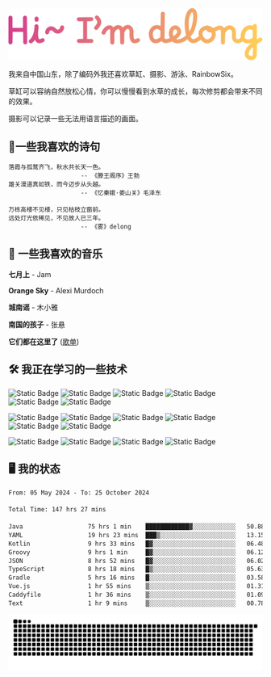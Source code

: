 ![hi](hi.svg)

我来自中国山东，除了编码外我还喜欢草缸、摄影、游泳、RainbowSix。

草缸可以容纳自然放松心情，你可以慢慢看到水草的成长，每次修剪都会带来不同的效果。

摄影可以记录一些无法用语言描述的画面。

## 📖一些我喜欢的诗句

```text
落霞与孤鹜齐飞，秋水共长天一色。
					-- 《滕王阁序》王勃
雄关漫道真如铁，而今迈步从头越。
					-- 《忆秦娥·娄山关》毛泽东
					
万栋高楼不见楼，只见枯枝立窗前。
远处灯光依稀见，不见故人已三年。
					-- 《雾》delong
```

## 🎵 一些我喜欢的音乐

**七月上** - Jam

**Orange Sky** - Alexi Murdoch

**城南谣** - 木小雅

**南国的孩子** - 张悬

**它们都在这里了**
([歌单](https://y.music.163.com/m/playlist?app_version=8.9.90&id=2086393068&userid=1360983921&dlt=0846&creatorId=1360983921))

## 🛠️ 我正在学习的一些技术

![Static Badge](https://img.shields.io/badge/spring-black?logo=spring)
![Static Badge](https://img.shields.io/badge/springboot-black?logo=springboot)
![Static Badge](https://img.shields.io/badge/gradle-black?logo=gradle)
![Static Badge](https://img.shields.io/badge/maven-black?logo=apachemaven)
![Static Badge](https://img.shields.io/badge/linux-black?logo=linux)
![Static Badge](https://img.shields.io/badge/mysql-black?logo=mysql)

![Static Badge](https://img.shields.io/badge/docker-black?logo=docker)
![Static Badge](https://img.shields.io/badge/redis-black?logo=redis)
![Static Badge](https://img.shields.io/badge/git-black?logo=git)
![Static Badge](https://img.shields.io/badge/github-black?logo=github)
![Static Badge](https://img.shields.io/badge/vue-black?logo=vuedotjs)
![Static Badge](https://img.shields.io/badge/typescript-black?logo=typescript)

![Static Badge](https://img.shields.io/badge/npm-black?logo=npm)
![Static Badge](https://img.shields.io/badge/pnpm-black?logo=pnpm)
![Static Badge](https://img.shields.io/badge/vite-black?logo=vite)
![Static Badge](https://img.shields.io/badge/antdesign-black?logo=antdesign)

## 🖥️ 我的状态

<!--START_SECTION:waka-->

```txt
From: 05 May 2024 - To: 25 October 2024

Total Time: 147 hrs 27 mins

Java                  75 hrs 1 min    ████████████▓░░░░░░░░░░░░   50.88 %
YAML                  19 hrs 23 mins  ███▒░░░░░░░░░░░░░░░░░░░░░   13.15 %
Kotlin                9 hrs 33 mins   █▓░░░░░░░░░░░░░░░░░░░░░░░   06.48 %
Groovy                9 hrs 1 min     █▓░░░░░░░░░░░░░░░░░░░░░░░   06.12 %
JSON                  8 hrs 52 mins   █▓░░░░░░░░░░░░░░░░░░░░░░░   06.02 %
TypeScript            8 hrs 18 mins   █▒░░░░░░░░░░░░░░░░░░░░░░░   05.63 %
Gradle                5 hrs 16 mins   █░░░░░░░░░░░░░░░░░░░░░░░░   03.58 %
Vue.js                1 hr 55 mins    ▒░░░░░░░░░░░░░░░░░░░░░░░░   01.31 %
Caddyfile             1 hr 36 mins    ▒░░░░░░░░░░░░░░░░░░░░░░░░   01.09 %
Text                  1 hr 9 mins     ▒░░░░░░░░░░░░░░░░░░░░░░░░   00.78 %
```

<!--END_SECTION:waka-->

<picture>
  <source media="(prefers-color-scheme: dark)" srcset="https://raw.githubusercontent.com/Contour-D/Contour-D/output/github-snake-dark.svg" />
  <source media="(prefers-color-scheme: light)" srcset="https://raw.githubusercontent.com/Contour-D/Contour-D/output/github-snake.svg" />
  <img alt="github-snake" src="https://raw.githubusercontent.com/Contour-D/Contour-D/output/github-snake.svg" />
</picture>
